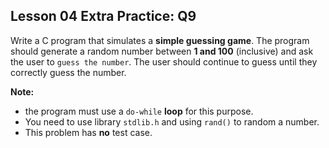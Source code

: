 ## Lesson 04 Extra Practice: Q9
Write a C program that simulates a **simple guessing game**. The program should generate a random number between **1 and 100** (inclusive) and ask the user to `guess the number`. The user should continue to guess until they correctly guess the number. 

**Note:** 

* the program must use a `do-while` **loop** for this purpose.
* You need to use library `stdlib.h` and using `rand()` to random a number.
* This problem has **no** test case.

